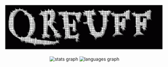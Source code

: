 <div style="display: flex;">
    <img src="https://github.com/Qreuff/Qreuff/blob/main/Qreuff.gif?raw=true" width="500" />
</div>

###

<div align="center">
  <img src="https://github-readme-stats.vercel.app/api?username=qreuff&hide_title=false&hide_rank=false&show_icons=true&include_all_commits=true&count_private=true&disable_animations=false&theme=white&locale=en&hide_border=false&order=1" height="150" alt="stats graph"  />
  <img src="https://github-readme-stats.vercel.app/api/top-langs?username=qreuff&locale=en&hide_title=false&layout=compact&card_width=320&langs_count=5&theme=white&hide_border=false&order=2" height="150" alt="languages graph"  />
</div>

###
